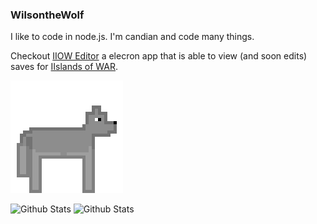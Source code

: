 ### WilsontheWolf

I like to code in node.js. I'm candian and code many things.

Checkout [IIOW Editor](https://github.com/WilsontheWolf/iiow-editor) a elecron app that is able to view (and soon edits) saves for [IIslands of WAR](https://store.steampowered.com/app/1162470/IIslands_of_War/).

![Wolf](https://github.com/WilsontheWolf/WilsontheWolf/blob/master/Wolf.gif)

![Github Stats](https://github-readme-stats.vercel.app/api?username=WilsontheWolf&show_icons=true&theme=radical&count_private=true)
![Github Stats](https://github-readme-stats.vercel.app/api/top-langs/?username=WilsontheWolf&&show_icons=true&theme=radical&count_private=true&layout=compact&hide=php)
